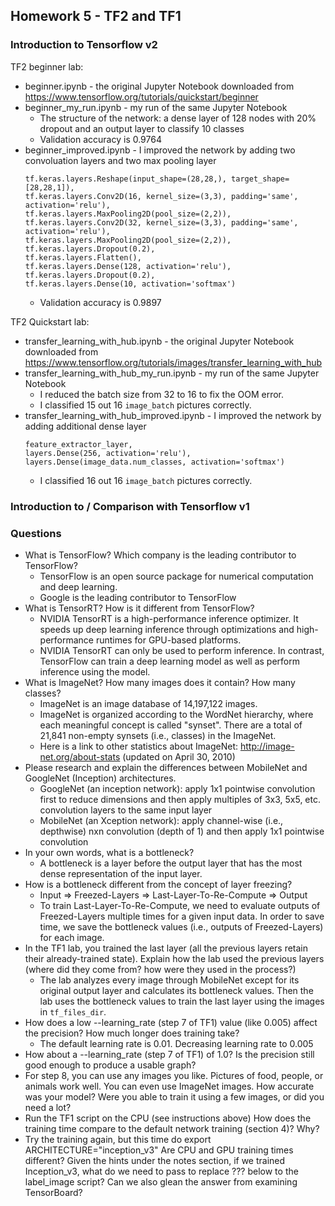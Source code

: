## Homework 5 - TF2 and TF1

### Introduction to Tensorflow v2

TF2 beginner lab:
* beginner.ipynb - the original Jupyter Notebook downloaded from https://www.tensorflow.org/tutorials/quickstart/beginner
* beginner_my_run.ipynb - my run of the same Jupyter Notebook
   * The structure of the network: a dense layer of 128 nodes with 20% dropout and an output layer to classify 10 classes
   * Validation accuracy is 0.9764
* beginner_improved.ipynb - I improved the network by adding two convoluation layers and two max pooling layer
   ```
   tf.keras.layers.Reshape(input_shape=(28,28,), target_shape=[28,28,1]),  
   tf.keras.layers.Conv2D(16, kernel_size=(3,3), padding='same', activation='relu'),  
   tf.keras.layers.MaxPooling2D(pool_size=(2,2)),  
   tf.keras.layers.Conv2D(32, kernel_size=(3,3), padding='same', activation='relu'),  
   tf.keras.layers.MaxPooling2D(pool_size=(2,2)),  
   tf.keras.layers.Dropout(0.2),  
   tf.keras.layers.Flatten(),  
   tf.keras.layers.Dense(128, activation='relu'),  
   tf.keras.layers.Dropout(0.2),  
   tf.keras.layers.Dense(10, activation='softmax')
   ```
   * Validation accuracy is 0.9897
   
TF2 Quickstart lab:
* transfer_learning_with_hub.ipynb - the original Jupyter Notebook downloaded from https://www.tensorflow.org/tutorials/images/transfer_learning_with_hub
* transfer_learning_with_hub_my_run.ipynb - my run of the same Jupyter Notebook
   * I reduced the batch size from 32 to 16 to fix the OOM error.
   * I classified 15 out 16 `image_batch` pictures correctly.
* transfer_learning_with_hub_improved.ipynb - I improved the network by adding additional dense layer
   ```
   feature_extractor_layer,
   layers.Dense(256, activation='relu'),
   layers.Dense(image_data.num_classes, activation='softmax')
   ```
   * I classified 16 out 16 `image_batch` pictures correctly.


### Introduction to / Comparison with Tensorflow v1


### Questions

* What is TensorFlow? Which company is the leading contributor to TensorFlow?
    * TensorFlow is an open source package for numerical computation and deep learning.
    * Google is the leading contributor to TensorFlow
* What is TensorRT? How is it different from TensorFlow?
    * NVIDIA TensorRT is a high-performance inference optimizer. It speeds up deep learning inference through optimizations and high-performance runtimes for GPU-based platforms. 
    * NVIDIA TensorRT can only be used to perform inference. In contrast, TensorFlow can train a deep learning model as well as perform inference using the model.
* What is ImageNet? How many images does it contain? How many classes?
    * ImageNet is an image database of 14,197,122 images. 
    * ImageNet is organized according to the WordNet hierarchy, where each meaningful concept is called "synset". There are a total of 21,841 non-empty synsets (i.e., classes) in the ImageNet.
    * Here is a link to other statistics about ImageNet: http://image-net.org/about-stats (updated on April 30, 2010)
* Please research and explain the differences between MobileNet and GoogleNet (Inception) architectures.
    * GoogleNet (an inception network): apply 1x1 pointwise convolution first to reduce dimensions and then apply multiples of 3x3, 5x5, etc. convolution layers to the same input layer
    * MobileNet (an Xception network): apply channel-wise (i.e., depthwise) nxn convolution (depth of 1) and then apply 1x1 pointwise convolution
* In your own words, what is a bottleneck?
    * A bottleneck is a layer before the output layer that has the most dense representation of the input layer.
* How is a bottleneck different from the concept of layer freezing?
    * Input => Freezed-Layers => Last-Layer-To-Re-Compute => Output
    * To train Last-Layer-To-Re-Compute, we need to evaluate outputs of Freezed-Layers multiple times for a given input data. In order to save time, we save the bottleneck values (i.e., outputs of Freezed-Layers) for each image.
* In the TF1 lab, you trained the last layer (all the previous layers retain their already-trained state). Explain how the lab used the previous layers (where did they come from? how were they used in the process?)
    * The lab analyzes every image through MobileNet except for its original output layer and calculates its bottleneck values. Then the lab uses the bottleneck values to train the last layer using the images in `tf_files_dir`. 
* How does a low --learning_rate (step 7 of TF1) value (like 0.005) affect the precision? How much longer does training take?
    * The default learning rate is 0.01. Decreasing learning rate to 0.005 
* How about a --learning_rate (step 7 of TF1) of 1.0? Is the precision still good enough to produce a usable graph?
* For step 8, you can use any images you like. Pictures of food, people, or animals work well. You can even use ImageNet images. How accurate was your model? Were you able to train it using a few images, or did you need a lot?
* Run the TF1 script on the CPU (see instructions above) How does the training time compare to the default network training (section 4)? Why?
* Try the training again, but this time do export ARCHITECTURE="inception_v3" Are CPU and GPU training times different?
Given the hints under the notes section, if we trained Inception_v3, what do we need to pass to replace ??? below to the label_image script? Can we also glean the answer from examining TensorBoard?
